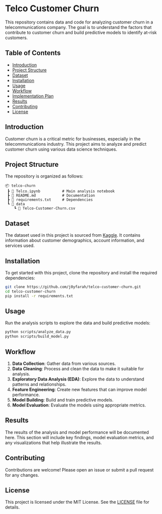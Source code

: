 # Telco Customer Churn

This repository contains data and code for analyzing customer churn in a telecommunications company. The goal is to understand the factors that contribute to customer churn and build predictive models to identify at-risk customers.

## Table of Contents
- [Introduction](#introduction)
- [Project Structure](#project-structure)
- [Dataset](#dataset)
- [Installation](#installation)
- [Usage](#usage)
- [Workflow](#workflow)
- [Implementation Plan](#implementation-plan)
- [Results](#results)
- [Contributing](#contributing)
- [License](#license)

## Introduction
Customer churn is a critical metric for businesses, especially in the telecommunications industry. This project aims to analyze and predict customer churn using various data science techniques.

## Project Structure
The repository is organized as follows:
```
📦 telco-churn
 ┣ 📜 Telco.ipynb          # Main analysis notebook
 ┣ 📜 README.md            # Documentation
 ┣ 📜 requirements.txt     # Dependencies
 ┗ 📂 data
    ┗ 📜 Telco-Customer-Churn.csv
```

## Dataset
The dataset used in this project is sourced from [Kaggle](https://www.kaggle.com/blastchar/telco-customer-churn). It contains information about customer demographics, account information, and services used.

## Installation
To get started with this project, clone the repository and install the required dependencies:

```bash
git clone https://github.com/j0yfarah/telco-customer-churn.git
cd telco-customer-churn
pip install -r requirements.txt
```

## Usage
Run the analysis scripts to explore the data and build predictive models:

```bash
python scripts/analyze_data.py
python scripts/build_model.py
```

## Workflow
1. **Data Collection**: Gather data from various sources.
2. **Data Cleaning**: Process and clean the data to make it suitable for analysis.
3. **Exploratory Data Analysis (EDA)**: Explore the data to understand patterns and relationships.
4. **Feature Engineering**: Create new features that can improve model performance.
5. **Model Building**: Build and train predictive models.
6. **Model Evaluation**: Evaluate the models using appropriate metrics.



## Results
The results of the analysis and model performance will be documented here. This section will include key findings, model evaluation metrics, and any visualizations that help illustrate the results.

## Contributing
Contributions are welcome! Please open an issue or submit a pull request for any changes.

## License
This project is licensed under the MIT License. See the [LICENSE](LICENSE) file for details.
